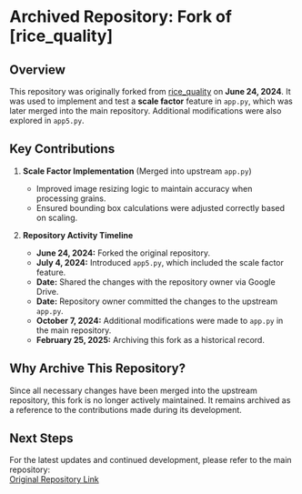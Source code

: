 # Archived Repository: Fork of [rice_quality]  

## Overview  
This repository was originally forked from [rice_quality](https://github.com/sakshamraj4/rice_quality) on **June 24, 2024**. It was used to implement and test a **scale factor** feature in `app.py`, which was later merged into the main repository. Additional modifications were also explored in `app5.py`.  

## Key Contributions  
1. **Scale Factor Implementation** (Merged into upstream `app.py`)  
   - Improved image resizing logic to maintain accuracy when processing grains.  
   - Ensured bounding box calculations were adjusted correctly based on scaling.  

2. **Repository Activity Timeline**  
   - **June 24, 2024:** Forked the original repository.  
   - **July 4, 2024:** Introduced `app5.py`, which included the scale factor feature.  
   - **Date:** Shared the changes with the repository owner via Google Drive.  
   - **Date:** Repository owner committed the changes to the upstream `app.py`.  
   - **October 7, 2024:** Additional modifications were made to `app.py` in the main repository.  
   - **February 25, 2025:** Archiving this fork as a historical record.  

## Why Archive This Repository?  
Since all necessary changes have been merged into the upstream repository, this fork is no longer actively maintained. It remains archived as a reference to the contributions made during its development.  

## Next Steps  
For the latest updates and continued development, please refer to the main repository:  
[Original Repository Link](https://github.com/sakshamraj4/rice_quality)  
